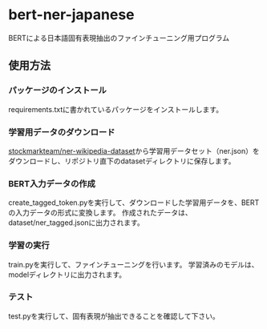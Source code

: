 # bert-ner-japanese
BERTによる日本語固有表現抽出のファインチューニング用プログラム

## 使用方法

### パッケージのインストール
requirements.txtに書かれているパッケージをインストールします。

### 学習用データのダウンロード
[stockmarkteam/ner-wikipedia-dataset](https://github.com/stockmarkteam/ner-wikipedia-dataset)から学習用データセット（ner.json）をダウンロードし、リポジトリ直下のdatasetディレクトリに保存します。

### BERT入力データの作成
create_tagged_token.pyを実行して、ダウンロードした学習用データを、BERTの入力データの形式に変換します。
作成されたデータは、dataset/ner_tagged.jsonに出力されます。

### 学習の実行
train.pyを実行して、ファインチューニングを行います。
学習済みのモデルは、modelディレクトリに出力されます。

### テスト
test.pyを実行して、固有表現が抽出できることを確認して下さい。

